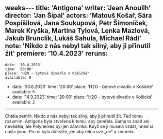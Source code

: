 weeks---
title: 'Antigona'
writer: 'Jean Anouilh'
director: 'Jan Šípal'
actors: 'Matouš Košař, Sára Pospíšilová, Jana Soukupová, Petr Šimoníček, Marek Kryška, Martina Tylová, Lenka Mazlová, Jakub Brunclík, Lukáš Sahula, Michael Rádl'
note: 'Nikdo z nás nebyl tak silný, aby ji přinutil žít'
premiere: '10.4.2023'
reruns:
  -  
    date: '10.4.2023'
    time: '20:00'
    place: 'H2O - bytové divadlo v Košické'
    available: 0
  -  
    date: '30.6.2023'
    time: '20:00'
    place: 'H2O - bytové divadlo v Košické'
    available: 5
  -
    date: '14.9.2023'
    time: '20:00'
    place: 'H2O - bytové divadlo v Košické'
    available: 2
---
Chtěla zemřít. Nikdo z nás nebyl tak silný, aby ji přinutil žít. Teď tomu rozumím. Antigona byla stvořena k tomu, aby zemřela. Sama to snad ani nevěděla, ale Polyneikes byl jen záminka. Když se jí musela vzdát, hned si našla jinou. Pro ni bylo důležité, jen aby řekla své „ne“ a zemřela.
